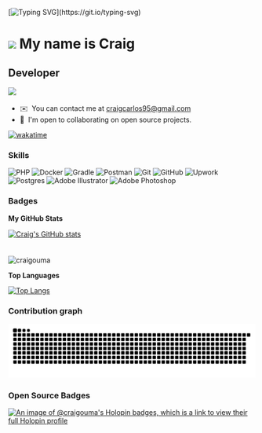 [![Typing SVG](https://readme-typing-svg.herokuapp.com/?lines=Hello+Human+...)](https://git.io/typing-svg)

![](https://user-images.githubusercontent.com/18350557/176309783-0785949b-9127-417c-8b55-ab5a4333674e.gif)
My name is Craig
====================================================================================================================================

Developer
-----------------
![](https://komarev.com/ghpvc/?username=craigouma&style=for-the-badge)

* ✉️  You can contact me at [craigcarlos95@gmail.com](mailto:craigcarlos95@gmail.com)
* 🤝  I'm open to collaborating on open source projects.

[![wakatime](https://wakatime.com/badge/user/e0e18e64-2882-4a3a-acf1-8600d256b235.svg)](https://wakatime.com/@e0e18e64-2882-4a3a-acf1-8600d256b235)


### Skills

![PHP](https://img.shields.io/badge/php-%23777BB4.svg?style=for-the-badge&logo=php&logoColor=white)  ![Docker](https://img.shields.io/badge/docker-%230db7ed.svg?style=for-the-badge&logo=docker&logoColor=white) ![Gradle](https://img.shields.io/badge/Gradle-02303A.svg?style=for-the-badge&logo=Gradle&logoColor=white)    ![Postman](https://img.shields.io/badge/Postman-FF6C37?style=for-the-badge&logo=postman&logoColor=white)    ![Git](https://img.shields.io/badge/git-%23F05033.svg?style=for-the-badge&logo=git&logoColor=white)    ![GitHub](https://img.shields.io/badge/github-%23121011.svg?style=for-the-badge&logo=github&logoColor=white)    	![Upwork](https://img.shields.io/badge/UpWork-6FDA44?style=for-the-badge&logo=Upwork&logoColor=white)    ![Postgres](https://img.shields.io/badge/postgres-%23316192.svg?style=for-the-badge&logo=postgresql&logoColor=white)    ![Adobe Illustrator](https://img.shields.io/badge/adobe%20illustrator-%23FF9A00.svg?style=for-the-badge&logo=adobe%20illustrator&logoColor=white)    ![Adobe Photoshop](https://img.shields.io/badge/adobe%20photoshop-%2331A8FF.svg?style=for-the-badge&logo=adobe%20photoshop&logoColor=white)


### Badges

<b>My GitHub Stats</b>

<a href="https://github.com/craigouma">
  <img align="center" src="https://github-readme-stats.vercel.app/api?username=craigouma&show_icons=true&theme=transparent" alt="Craig's GitHub stats" />
</a>
  <br>
<br>
<br>
  
<img align="center" src="https://github-readme-streak-stats.herokuapp.com/?user=craigouma&theme=transparent" alt="craigouma" />

<b>Top Languages</b>

[![Top Langs](https://github-readme-stats-blindbanditbmc.vercel.app/api/top-langs/?username=craigouma&layout=compact&show_icons=true&theme=transparent&langs_count=6)](https://github.com/craigouma/github-readme-stats)

### Contribution graph

![snake gif](https://github.com/ElNgatia/ElNgatia/blob/output/github-contribution-grid-snake.svg?palette=github-dark)

### Open Source Badges

[![An image of @craigouma's Holopin badges, which is a link to view their full Holopin profile](https://holopin.me/craigouma)](https://holopin.io/@craigouma)
